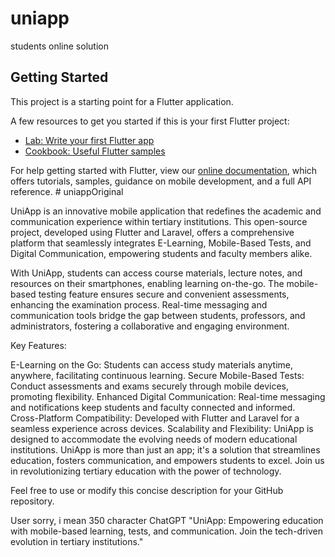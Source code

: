 # uniapp

students online solution

## Getting Started

This project is a starting point for a Flutter application.

A few resources to get you started if this is your first Flutter project:

- [Lab: Write your first Flutter app](https://flutter.dev/docs/get-started/codelab)
- [Cookbook: Useful Flutter samples](https://flutter.dev/docs/cookbook)

For help getting started with Flutter, view our
[online documentation](https://flutter.dev/docs), which offers tutorials,
samples, guidance on mobile development, and a full API reference.
#   u n i a p p O r i g i n a l 
 

UniApp is an innovative mobile application that redefines the academic and communication experience within tertiary institutions. This open-source project, developed using Flutter and Laravel, offers a comprehensive platform that seamlessly integrates E-Learning, Mobile-Based Tests, and Digital Communication, empowering students and faculty members alike.

With UniApp, students can access course materials, lecture notes, and resources on their smartphones, enabling learning on-the-go. The mobile-based testing feature ensures secure and convenient assessments, enhancing the examination process. Real-time messaging and communication tools bridge the gap between students, professors, and administrators, fostering a collaborative and engaging environment.

Key Features:

E-Learning on the Go: Students can access study materials anytime, anywhere, facilitating continuous learning.
Secure Mobile-Based Tests: Conduct assessments and exams securely through mobile devices, promoting flexibility.
Enhanced Digital Communication: Real-time messaging and notifications keep students and faculty connected and informed.
Cross-Platform Compatibility: Developed with Flutter and Laravel for a seamless experience across devices.
Scalability and Flexibility: UniApp is designed to accommodate the evolving needs of modern educational institutions.
UniApp is more than just an app; it's a solution that streamlines education, fosters communication, and empowers students to excel. Join us in revolutionizing tertiary education with the power of technology.

Feel free to use or modify this concise description for your GitHub repository.




User
sorry, i mean 350 character
ChatGPT
"UniApp: Empowering education with mobile-based learning, tests, and communication. Join the tech-driven evolution in tertiary institutions."






 
